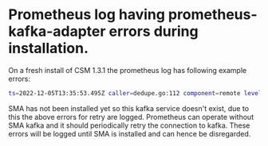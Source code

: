 # Prometheus log having prometheus-kafka-adapter errors during installation.

On a fresh install of CSM 1.3.1 the prometheus log has following example errors:

```bash
ts=2022-12-05T13:35:53.495Z caller=dedupe.go:112 component=remote level=warn remote_name=2eb187 url=http://prometheus-kafka-adapter.sma.svc.cluster.local:80/receive msg="Failed to send batch, retrying" err="Post \"http://prometheus-kafka-adapter.sma.svc.cluster.local:80/receive\": dial tcp: lookup prometheus-kafka-adapter.sma.svc.cluster.local on 10.16.0.10:53: no such host"
```

SMA has not been installed yet so this kafka service doesn't exist, due to this the above errors for retry are logged. Prometheus can operate without SMA kafka and it should periodically retry the connection to kafka. These errors will be logged until SMA is installed and can hence be disregarded.

